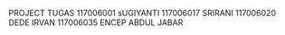 PROJECT TUGAS
117006001 sUGIYANTI
117006017 SRIRANI
117006020 DEDE IRVAN
117006035 ENCEP ABDUL JABAR
